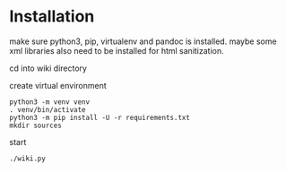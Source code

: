 # Installation

make sure python3, pip, virtualenv and pandoc is installed. maybe some xml libraries also need to be installed for html sanitization.

cd into wiki directory

create virtual environment

    python3 -m venv venv
    . venv/bin/activate
    python3 -m pip install -U -r requirements.txt
    mkdir sources

start

    ./wiki.py

